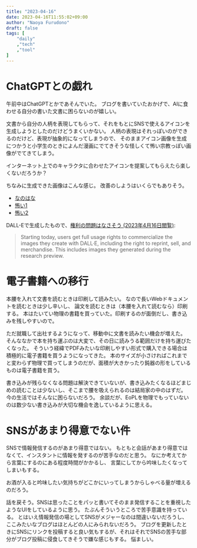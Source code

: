 ```yaml
---
title: "2023-04-16"
date: 2023-04-16T11:55:02+09:00
author: "Naoya Furudono"
draft: false
tags: [
    "daily"
    ,"tech"
    ,"tool"
]
---
```


# ChatGPTとの戯れ

午前中はChatGPTとかであそんでいた。
ブログを書いていたおかげで、AIに食わせる自分の書いた文書に困らないのが嬉しい。

文書から自分の人柄を表現してもらって、それをもとにSNSで使えるアイコンを生成しようとしたのだけどうまくいかない。
人柄の表現はそれっぽいのができるのだけど、表現が抽象的になってしまうので、
そのままアイコン画像を生成につかうと小学生のときによんだ漫画にでてきそうな怪しくて怖い宗教っぽい画像がでてきてしまう。

インターネット上でのキャラクタに合わせたアイコンを提案してもらえたら楽しくないだろうか？

ちなみに生成できた画像はこんな感じ。
改善のしようはいくらでもありそう。

- [なのはな](https://oaidalleapiprodscus.blob.core.windows.net/private/org-xQP57b3U1YCgKl3FkhN2XI41/user-mXCl5fkO3Gm1oJYHtAnd1z1w/img-am8DtfXkLwkb82PJLtboEYz4.png?st=2023-04-16T01%3A57%3A47Z&se=2023-04-16T03%3A57%3A47Z&sp=r&sv=2021-08-06&sr=b&rscd=inline&rsct=image/png&skoid=6aaadede-4fb3-4698-a8f6-684d7786b067&sktid=a48cca56-e6da-484e-a814-9c849652bcb3&skt=2023-04-16T00%3A43%3A02Z&ske=2023-04-17T00%3A43%3A02Z&sks=b&skv=2021-08-06&sig=k1Euf2aYTGl6%2BZbspqrNm19QbjWJOyBDPs7oIIktD/M%3D)
- [怖い1](https://oaidalleapiprodscus.blob.core.windows.net/private/org-xQP57b3U1YCgKl3FkhN2XI41/user-mXCl5fkO3Gm1oJYHtAnd1z1w/img-mkZrhNkERo7FVfLk1ZUywR4l.png?st=2023-04-16T01%3A57%3A47Z&se=2023-04-16T03%3A57%3A47Z&sp=r&sv=2021-08-06&sr=b&rscd=inline&rsct=image/png&skoid=6aaadede-4fb3-4698-a8f6-684d7786b067&sktid=a48cca56-e6da-484e-a814-9c849652bcb3&skt=2023-04-16T00%3A43%3A02Z&ske=2023-04-17T00%3A43%3A02Z&sks=b&skv=2021-08-06&sig=59/1pmbAT2IXIngoC8YCR6zVilcukdaR6HX1sk/7FMU%3D)
- [怖い2](https://oaidalleapiprodscus.blob.core.windows.net/private/org-xQP57b3U1YCgKl3FkhN2XI41/user-mXCl5fkO3Gm1oJYHtAnd1z1w/img-7RPKZb7ryg1362RTOtBoVHne.png?st=2023-04-16T01%3A57%3A47Z&se=2023-04-16T03%3A57%3A47Z&sp=r&sv=2021-08-06&sr=b&rscd=inline&rsct=image/png&skoid=6aaadede-4fb3-4698-a8f6-684d7786b067&sktid=a48cca56-e6da-484e-a814-9c849652bcb3&skt=2023-04-16T00%3A43%3A02Z&ske=2023-04-17T00%3A43%3A02Z&sks=b&skv=2021-08-06&sig=vDR0HyEykfekM245SzlfslloOf1yypcGYsr2tEO/R3c%3D)

DALL-Eで生成したもので、[権利の問題はなさそう (2023年4月16日閲覧)](https://openai.com/blog/dall-e-now-available-in-beta):

> Starting today, users get full usage rights to commercialize the images they create with DALL·E, including the right to reprint, sell, and merchandise. This includes images they generated during the research preview.

# 電子書籍への移行

本腰を入れて文書を読むときは印刷して読みたい。
なので長いWebドキュメントを読むときは少し辛いし、
論文を読むときは（本腰を入れて読むなら）印刷する。
本はたいてい物理の書籍を買っていた。印刷するのが面倒だし、書き込みを残しやすいので。

ただ就職して出社するようになって、移動中に文書を読みたい機会が増えた。
そんななかで本を持ち運ぶのは大変で、その日に読みうる範囲だけを持ち運びたくなった。
そういう経緯でPDFみたいな印刷しやすい形式で購入できる場合は積極的に電子書籍を買うようになってきた。
本のサイズが小さければこれまでと変わらず物理で買ってしまうのだが、面積が大きかったり鈍器の形をしているものは電子書籍を買う。

書き込みが残らなくなる問題は解決できていないが、書き込みたくなるほどまじめの読むことは少ないし、そこまで腰を吸えられるのは結局家の中のはずだ。
今の生活ではそんなに困らないだろう。
余談だが、EoPLを物理でもっていないのは数少ない書き込みが大切な機会を逸しているように思える。

# SNSがあまり得意でない件

SNSで情報発信するのがあまり得意ではない。
もともと会話があまり得意ではなくて、インスタントに情報を発するのが苦手なのだと思う。
なにか考えてから言葉にするのにある程度時間がかかるし、
言葉にしてから吟味したくなってしまいもする。

お酒が入ると吟味したい気持ちがどこかにいってしまうからしゃべる量が増えるのだろう。

話を戻そう。SNSは思ったことをパッと書いてそのまま発信することを重視したようなUIをしているように思う。
たぶんそういうところで苦手意識を持っている。
とはいえ情報発信の場としてSNSがメジャーなのは間違いないだろうし、ここみたいなブログはほとんどの人にみられないだろう。
ブログを更新したときにSNSにリンクを投稿すると良い気もするが、それはそれでSNSの苦手な部分がブログ投稿に侵食してきそうで嫌な感じもする。
悩ましい。


